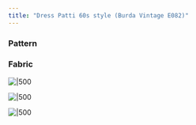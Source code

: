 ```yaml
---
title: "Dress Patti 60s style (Burda Vintage E082)"
---
```


### Pattern


### Fabric

![|500](projects/attachments/DSCF7930.jpg)

![|500](projects/attachments/DSCF7933.jpg)

![|500](projects/attachments/DSCF7936.jpg)